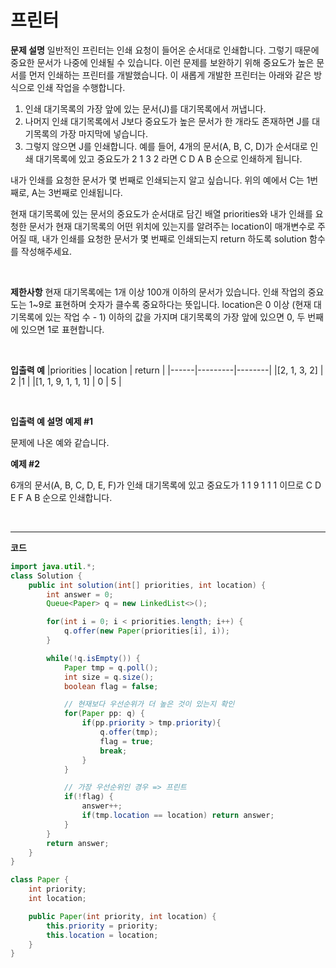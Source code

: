 # 프린터

**문제 설명**
일반적인 프린터는 인쇄 요청이 들어온 순서대로 인쇄합니다. 그렇기 때문에 중요한 문서가 나중에 인쇄될 수 있습니다. 이런 문제를 보완하기 위해 중요도가 높은 문서를 먼저 인쇄하는 프린터를 개발했습니다. 이 새롭게 개발한 프린터는 아래와 같은 방식으로 인쇄 작업을 수행합니다.

1. 인쇄 대기목록의 가장 앞에 있는 문서(J)를 대기목록에서 꺼냅니다.
2. 나머지 인쇄 대기목록에서 J보다 중요도가 높은 문서가 한 개라도 존재하면 J를 대기목록의 가장 마지막에 넣습니다.
3. 그렇지 않으면 J를 인쇄합니다.
   예를 들어, 4개의 문서(A, B, C, D)가 순서대로 인쇄 대기목록에 있고 중요도가 2 1 3 2 라면 C D A B 순으로 인쇄하게 됩니다.

내가 인쇄를 요청한 문서가 몇 번째로 인쇄되는지 알고 싶습니다. 위의 예에서 C는 1번째로, A는 3번째로 인쇄됩니다.

현재 대기목록에 있는 문서의 중요도가 순서대로 담긴 배열 priorities와 내가 인쇄를 요청한 문서가 현재 대기목록의 어떤 위치에 있는지를 알려주는 location이 매개변수로 주어질 때, 내가 인쇄를 요청한 문서가 몇 번째로 인쇄되는지 return 하도록 solution 함수를 작성해주세요.

<br />

**제한사항**
현재 대기목록에는 1개 이상 100개 이하의 문서가 있습니다.
인쇄 작업의 중요도는 1~9로 표현하며 숫자가 클수록 중요하다는 뜻입니다.
location은 0 이상 (현재 대기목록에 있는 작업 수 - 1) 이하의 값을 가지며 대기목록의 가장 앞에 있으면 0, 두 번째에 있으면 1로 표현합니다.

<br />

**입출력 예**
|priorities | location | return |
|------|---------|--------|
|[2, 1, 3, 2] | 2 |1 |
|[1, 1, 9, 1, 1, 1] | 0 | 5 |

<br />

**입출력 예 설명**
**예제 #1**

문제에 나온 예와 같습니다.

**예제 #2**

6개의 문서(A, B, C, D, E, F)가 인쇄 대기목록에 있고 중요도가 1 1 9 1 1 1 이므로 C D E F A B 순으로 인쇄합니다.

<br />

---

**코드**

```java
import java.util.*;
class Solution {
    public int solution(int[] priorities, int location) {
        int answer = 0;
        Queue<Paper> q = new LinkedList<>();

        for(int i = 0; i < priorities.length; i++) {
            q.offer(new Paper(priorities[i], i));
        }

        while(!q.isEmpty()) {
            Paper tmp = q.poll();
            int size = q.size();
            boolean flag = false;

            // 현재보다 우선순위가 더 높은 것이 있는지 확인
            for(Paper pp: q) {
                if(pp.priority > tmp.priority){
                    q.offer(tmp);
                    flag = true;
                    break;
                }
            }

            // 가장 우선순위인 경우 => 프린트
            if(!flag) {
                answer++;
                if(tmp.location == location) return answer;
            }
        }
        return answer;
    }
}

class Paper {
    int priority;
    int location;

    public Paper(int priority, int location) {
        this.priority = priority;
        this.location = location;
    }
}
```

